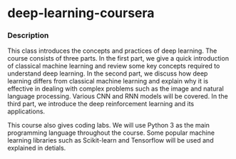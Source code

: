 # deep-learning-coursera
### Description
This class introduces the concepts and practices of deep learning. The course consists of three parts.
In the first part, we give a quick introduction of classical machine learning and review some key concepts required to understand deep learning.
In the second part, we discuss how deep learning differs from classical machine learning and explain why it is effective in dealing with complex problems such as the image and natural language processing. Various CNN and RNN models will be covered. 
In the third part, we introduce the deep reinforcement learning and its applications.

This course also gives coding labs. We will use Python 3 as the main programming language throughout the course. Some popular machine learning libraries such as Scikit-learn and Tensorflow will be used and explained in detials.
